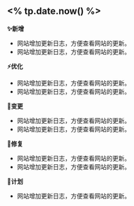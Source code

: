 ## <% tp.date.now() %>
**✨新增** <Badge text="Features" type="tip" />  
- 网站增加更新日志，方便查看网站的更新。
- 网站增加更新日志，方便查看网站的更新。

**⚡️优化** <Badge text="Refactored" type="warning" />  
- 网站增加更新日志，方便查看网站的更新。
- 网站增加更新日志，方便查看网站的更新。

**📝变更** <Badge text="Changed" type="note" />   
- 网站增加更新日志，方便查看网站的更新。
- 网站增加更新日志，方便查看网站的更新。

**🐛修复** <Badge text="Fixed" type="note" />  
- 网站增加更新日志，方便查看网站的更新。
- 网站增加更新日志，方便查看网站的更新。

**📝计划** <Badge text="Plan" type="note" />  
- 网站增加更新日志，方便查看网站的更新。
